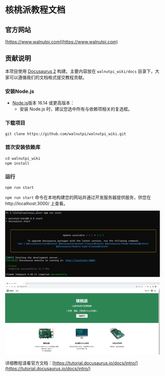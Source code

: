 # 核桃派教程文档

## 官方网站

[https://www.walnutpi.com](https://www.walnutpi.com)

## 贡献说明

本项目使用 [Docusaurus 2](https://docusaurus.io/) 构建。主要内容放在 `walnutpi_wiki/docs` 目录下，大家可以遵循我们的文档格式提交教程贡献。

### 安装Node.js

* [Node.js](https://nodejs.org/en/download/)版本 16.14 或更高版本：
  * 安装 Node.js 时，建议您选中所有与依赖项相关的复选框。

### 下载项目

```
git clone https://github.com/walnutpi/walnutpi_wiki.git
```

### 首次安装依赖库 

```
cd walnutpi_wiki
npm install
```

### 运行
```
npm run start
```

`npm run start` 命令在本地构建您的网站并通过开发服务器提供服务，供您在 http://localhost:3000/ 上查看。

![readme1](./static/img/readme1.png)

![readme2](./static/img/readme2.png)

详细教程请看官方文档：[https://tutorial.docusaurus.io/docs/intro/](https://tutorial.docusaurus.io/docs/intro/)
